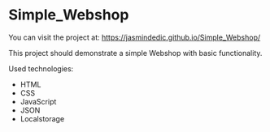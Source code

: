 # Simple_Webshop

You can visit the project at: https://jasmindedic.github.io/Simple_Webshop/

This project should demonstrate a simple Webshop with basic functionality.

Used technologies:

- HTML
- CSS
- JavaScript
- JSON
- Localstorage
